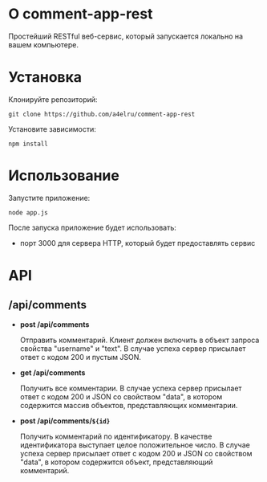 # О comment-app-rest

Простейший RESTful веб-сервис, который запускается локально на вашем компьютере.

# Установка

Клонируйте репозиторий:
```
git clone https://github.com/a4elru/comment-app-rest
```
Установите зависимости:
```
npm install
```

# Использование

Запустите приложение:
```
node app.js
```
После запуска приложение будет использовать:
- порт 3000 для сервера HTTP, который будет предоставлять сервис

# API

## /api/comments

- **post /api/comments**

  Отправить комментарий.
  Клиент должен включить в объект запроса свойства "username" и "text".
  В случае успеха сервер присылает ответ с кодом 200 и пустым JSON.

- **get /api/comments**

  Получить все комментарии.
  В случае успеха сервер присылает ответ с кодом 200 и JSON со свойством "data", в котором содержится массив объектов, представляющих комментарии.

- **post /api/comments/`${id}`**

  Получить комментарий по идентификатору.
  В качестве идентификатора выступает целое положительное число.
  В случае успеха сервер присылает ответ с кодом 200 и JSON со свойством "data", в котором содержится объект, представляющий комментарий.